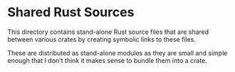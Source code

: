 # Shared Rust Sources

This directory contains stand-alone Rust source files that are shared between
various crates by creating symbolic links to these files.

These are distributed as stand-alone modules as they are small and simple enough
that I don't think it makes sense to bundle them into a crate.
